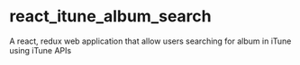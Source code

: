 # react_itune_album_search
A react, redux web application that allow users searching for album in iTune using iTune APIs 
